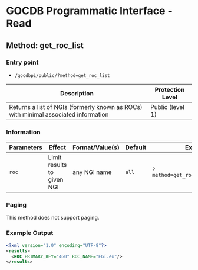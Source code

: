 # GOCDB Programmatic Interface - Read

## Method: get_roc_list

### Entry point

- `/gocdbpi/public/?method=get_roc_list`

| Description | Protection Level |
| - | - |
| Returns a list of NGIs (formerly known as ROCs) with minimal associated information  | Public (level 1) |

### Information

| Parameters | Effect | Format/Value(s) | Default | Example |
| - | - | - | - | - |
| `roc` | Limit results to given NGI | any NGI name | `all` | `?method=get_roc_list&roc=NGI_DE` |

### Paging

This method does not support paging.

### Example Output

```xml
<?xml version="1.0" encoding="UTF-8"?>
<results>
  <ROC PRIMARY_KEY="4G0" ROC_NAME="EGI.eu"/>
</results>
```
